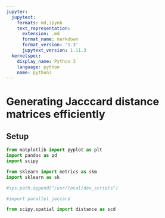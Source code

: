 ```yaml
---
jupyter:
  jupytext:
    formats: md,ipynb
    text_representation:
      extension: .md
      format_name: markdown
      format_version: '1.3'
      jupytext_version: 1.11.3
  kernelspec:
    display_name: Python 3
    language: python
    name: python3
---
```


# Generating Jacccard distance matrices efficiently

## Setup

```python
from matplotlib import pyplot as plt
import pandas as pd
import scipy

from sklearn import metrics as skm
import sklearn as sk
```

```python
#sys.path.append("/usr/local/dev_scripts")

#import parallel_jaccard
```

```python
from scipy.spatial import distance as scd
```